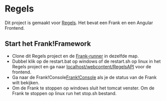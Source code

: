 # Regels
Dit project is gemaakt voor [Regels](regels.overheid.nl). Het bevat een Frank en een Angular Frontend.
  
## Start het Frank!Framework

 - Clone dit Regels project en de [Frank-runner](https://github.com/ibissource/frank-runner) in dezelfde map.
 - Dubbel klik op de restart.bat op windows of de restart.sh op linux in het Regels project en ga naar [localhost/webcontent/RegelsAPI](http://localhost/webcontent/RegelsAPI) voor de frontend.
 - Ga naar de Frank!Console[Frank!Console](http://localhost) als je de status van de Frank wilt bekijken.
 - Om de Frank te stoppen op windows sluit het tomcat venster. Om de Frank te stoppen op linux run het stop.sh bestand.